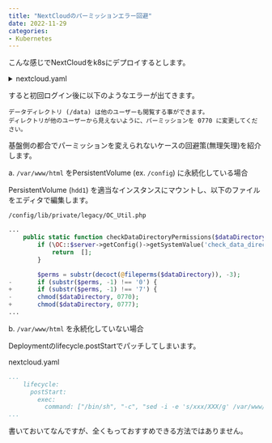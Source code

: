 ```yaml
---
title: "NextCloudのパーミッションエラー回避"
date: 2022-11-29
categories:
- Kubernetes
---
```


こんな感じでNextCloudをk8sにデプロイするとします。


<div class="toc"><details><summary accesskey="c">nextcloud.yaml</summary>

```yaml
apiVersion: apps/v1
kind: Deployment
metadata:
  name: nextcloud
  namespace: default
spec:
  replicas: 1
  selector:
    matchLabels:
      app: nextcloud
  template:
    metadata:
      labels:
        app: nextcloud
    spec:
      containers:
        - name: nextcloud
          image: nextcloud
          env:
          - name: NEXTCLOUD_DATA_DIR
            value: /data
          ports:
            - containerPort: 80
              protocol: TCP
          volumeMounts:
          - name: myvolume
            subPath: config
            mountPath: /var/www/html
          - name: myvolume
            subPath: data
            mountPath: /data
      volumes:
        - name: myvolume
          persistentVolumeClaim:
            claimName: myvolume
      securityContext:
        fsGroup: 33
---
apiVersion: v1
kind: Service
metadata:
  name: nextcloud
  namespace: default
spec:
  ports:
    - name: http
      port: 80
      protocol: TCP
  selector:
    app: nextcloud
  clusterIP: None
```

</details></div>


すると初回ログイン後に以下のようなエラーが出てきます。

```
データディレクトリ (/data) は他のユーザーも閲覧する事ができます。
ディレクトリが他のユーザーから見えないように、パーミッションを 0770 に変更してください。
```

基盤側の都合でパーミッションを変えられないケースの回避策(無理矢理)を紹介します。


a. `/var/www/html` をPersistentVolume (ex. `/config`) に永続化している場合

PersistentVolume (`hdd1`) を適当なインスタンスにマウントし、以下のファイルをエディタで編集します。

`/config/lib/private/legacy/OC_Util.php`

```php
...
	public static function checkDataDirectoryPermissions($dataDirectory) {
		if (\OC::$server->getConfig()->getSystemValue('check_data_directory_permissions', true) === false) {
			return  [];
		}

		$perms = substr(decoct(@fileperms($dataDirectory)), -3);
-   	if (substr($perms, -1) !== '0') {
+       if (substr($perms, -1) !== '7') {
- 		chmod($dataDirectory, 0770);
+ 		chmod($dataDirectory, 0777);
...
```

b. `/var/www/html` を永続化していない場合

Deploymentのlifecycle.postStartでパッチしてしまいます。

nextcloud.yaml

```yaml
...
    lifecycle:
      postStart:
        exec:
          command: ["/bin/sh", "-c", "sed -i -e 's/xxx/XXX/g' /var/www/html/lib/private/legacy/OC_Util.php "]
...
```

書いておいてなんですが、全くもっておすすめできる方法ではありません。